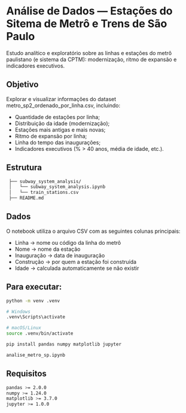 # Análise de Dados — Estações do Sitema de Metrô e Trens de São Paulo

Estudo analítico e exploratório sobre as linhas e estações do metrô paulistano (e sistema da CPTM): modernização, ritmo de expansão e indicadores executivos.

## Objetivo
Explorar e visualizar informações do dataset metro_sp2_ordenado_por_linha.csv, incluindo:
  
  - Quantidade de estações por linha;
  - Distribuição da idade (modernização);
  - Estações mais antigas e mais novas;
  - Ritmo de expansão por linha;
  - Linha do tempo das inaugurações;
  - Indicadores executivos (% > 40 anos, média de idade, etc.).

## Estrutura
 ```bash
  ├── subway_system_analysis/
  │   └── subway_system_analysis.ipynb
  │   └── train_stations.csv
  ├── README.md
 ```

## Dados
O notebook utiliza o arquivo CSV com as seguintes colunas principais:

  - Linha → nome ou código da linha do metrô
  - Nome → nome da estação
  - Inauguração → data de inauguração
  - Construção → por quem a estação foi construída
  - Idade → calculada automaticamente se não existir

## Para executar:
  ```bash
  python -m venv .venv

  # Windows
  .venv\Scripts\activate

  # macOS/Linux
  source .venv/bin/activate
  ```
  ```bash
  pip install pandas numpy matplotlib jupyter
  ```
  ```bash
  analise_metro_sp.ipynb
  ```

## Requisitos
  ```bash
  pandas >= 2.0.0
  numpy >= 1.24.0
  matplotlib >= 3.7.0
  jupyter >= 1.0.0
  ```
